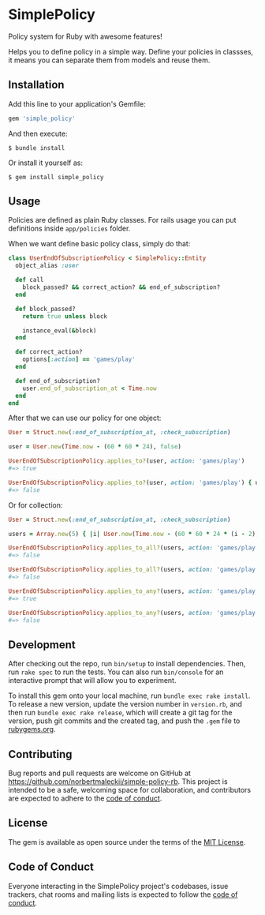 # SimplePolicy

Policy system for Ruby with awesome features!

Helps you to define policy in a simple way. Define your policies in classses, it means you can separate them from models and reuse them.

## Installation

Add this line to your application's Gemfile:

```ruby
gem 'simple_policy'
```

And then execute:

    $ bundle install

Or install it yourself as:

    $ gem install simple_policy

## Usage

Policies are defined as plain Ruby classes. For rails usage you can put definitions inside `app/policies` folder.

When we want define basic policy class, simply do that:

```ruby
class UserEndOfSubscriptionPolicy < SimplePolicy::Entity
  object_alias :user

  def call
    block_passed? && correct_action? && end_of_subscription?
  end

  def block_passed?
    return true unless block

    instance_eval(&block)
  end

  def correct_action?
    options[:action] == 'games/play'
  end

  def end_of_subscription?
    user.end_of_subscription_at < Time.now
  end
end
```

After that we can use our policy for one object:

```ruby
User = Struct.new(:end_of_subscription_at, :check_subscription)

user = User.new(Time.now - (60 * 60 * 24), false)

UserEndOfSubscriptionPolicy.applies_to?(user, action: 'games/play')
#=> true

UserEndOfSubscriptionPolicy.applies_to?(user, action: 'games/play') { user.check_subscription }
#=> false
```

Or for collection:

```ruby
User = Struct.new(:end_of_subscription_at, :check_subscription)

users = Array.new(5) { |i| User.new(Time.now - (60 * 60 * 24 * (i - 2)), false) }

UserEndOfSubscriptionPolicy.applies_to_all?(users, action: 'games/play')
#=> false

UserEndOfSubscriptionPolicy.applies_to_all?(users, action: 'games/play') { user.check_subscription }
#=> false

UserEndOfSubscriptionPolicy.applies_to_any?(users, action: 'games/play')
#=> true

UserEndOfSubscriptionPolicy.applies_to_any?(users, action: 'games/play') { user.check_subscription }
#=> false
```

## Development

After checking out the repo, run `bin/setup` to install dependencies. Then, run `rake spec` to run the tests. You can also run `bin/console` for an interactive prompt that will allow you to experiment.

To install this gem onto your local machine, run `bundle exec rake install`. To release a new version, update the version number in `version.rb`, and then run `bundle exec rake release`, which will create a git tag for the version, push git commits and the created tag, and push the `.gem` file to [rubygems.org](https://rubygems.org).

## Contributing

Bug reports and pull requests are welcome on GitHub at https://github.com/norbertmaleckii/simple-policy-rb. This project is intended to be a safe, welcoming space for collaboration, and contributors are expected to adhere to the [code of conduct](https://github.com/norbertmaleckii/simple-policy-rb/blob/main/CODE_OF_CONDUCT.md).

## License

The gem is available as open source under the terms of the [MIT License](https://opensource.org/licenses/MIT).

## Code of Conduct

Everyone interacting in the SimplePolicy project's codebases, issue trackers, chat rooms and mailing lists is expected to follow the [code of conduct](https://github.com/norbertmaleckii/simple-policy-rb/blob/main/CODE_OF_CONDUCT.md).
